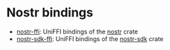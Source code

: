 # Nostr bindings

* [nostr-ffi](./nostr-ffi/): UniFFI bindings of the [nostr](../crates/nostr) crate
* [nostr-sdk-ffi](./nostr-sdk-ffi/): UniFFI bindings of the [nostr-sdk](../crates/nostr-sdk) crate